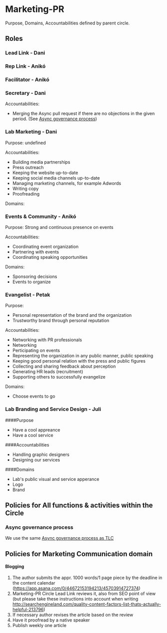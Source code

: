 # Marketing-PR

Purpose, Domains, Accountabilities defined by parent circle.

## Roles

### Lead Link - Dani
### Rep Link - Anikó
### Facilitator - Anikó
### Secretary - Dani
Accountabilities:
 - Merging the Async pull request if there are no objections in the given period. (See [Async governance process](#async-governance-process))

### Lab Marketing - Dani

Purpose: undefined

Accountabilities:
- Building media partnerships
- Press outreach
- Keeping the website up-to-date
- Keeping social media channels up-to-date
- Managing marketing channels, for example Adwords
- Writing copy
- Proofreading

Domains:

### Events & Community - Anikó

Purpose: Strong and continuous presence on events

Accountabilities:
- Coordinating event organization
- Partnering with events
- Coordinating speaking opportunities

Domains:
- Sponsoring decisions
- Events to organize

### Evangelist - Petak

Purpose:
- Personal representation of the brand and the organization
- Trustworthy brand through personal reputation

Accountabilities:
- Networking with PR professionals
- Networking
- Perticipating on events
- Representing the organization in any public manner, public speaking
- Keeping good personal relation with the press and public figures
- Collecting and sharing feedback about perception
- Generating HR leads (recruitment)
- Supporting others to successfully evangelize

Domains:
- Choose events to go

### Lab Branding and Service Design - Juli

####Purpose
- Have a cool appreance 
- Have a cool service

####Accountabilities
- Handling graphic designers
- Designing our services

####Domains
- Lab's public visual and service apperance
- Logo
- Brand


## Policies for All functions & activities within the Circle

### Async governance process
We use the same [Async governance process as TLC](README.md#policy-async-governance-process-tlc)

## Policies for Marketing Communication domain

#### Blogging

1. The author submits the appr. 1000 words/1 page piece by the deadline in the content calendar (https://app.asana.com/0/44672153194213/45703914727374)
2. Marketing-PR Circle Lead Link reviews it, also from SEO point of view (but please take these instructions into account when writing http://searchengineland.com/quality-content-factors-list-thats-actually-helpful-213796)
3. If necessary author revises the article based on the review
4. Have it proofread by a native speaker
5. Publish weekly one article
